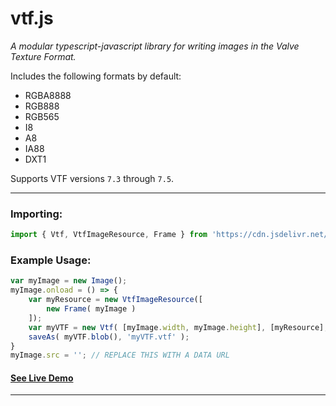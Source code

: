 # vtf.js
*A modular typescript-javascript library for writing images in the Valve Texture Format.*

Includes the following formats by default:
- RGBA8888
- RGB888
- RGB565
- I8
- A8
- IA88
- DXT1

Supports VTF versions `7.3` through `7.5`.

---

### Importing:
```js
import { Vtf, VtfImageResource, Frame } from 'https://cdn.jsdelivr.net/gh/koerismo/vtf.js@latest/vtf.js';
```

### Example Usage:
```js
var myImage = new Image();
myImage.onload = () => {
	var myResource = new VtfImageResource([
		new Frame( myImage )
	]);
	var myVTF = new Vtf( [myImage.width, myImage.height], [myResource], 'RGBA8888' );
	saveAs( myVTF.blob(), 'myVTF.vtf' );
}
myImage.src = ''; // REPLACE THIS WITH A DATA URL
```

#### **[See Live Demo](koerismo.github.io/vtf.js/demo/demo.html)**

---
